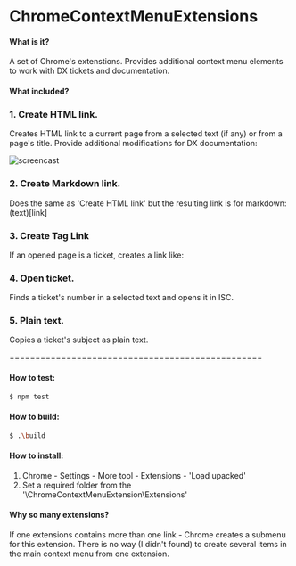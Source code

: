 # ChromeContextMenuExtensions
#### What is it?
A set of Chrome's extenstions. Provides additional context menu elements to work with DX tickets and documentation.

#### What included?
### 1. Create HTML link.
Creates HTML link to a current page from a selected text (if any) or from a page's title. Provide additional modifications for DX documentation:

![screencast](https://media.giphy.com/media/iDJsyN3zAF8Qd5lUIt/giphy.gif)

### 2. Create Markdown link.
Does the same as 'Create HTML link' but the resulting link is for markdown: (text)[link]

### 3. Create Tag Link
If an opened page is a ticket, creates a link like: <sclink viewType="IDSubject" id=""/>

### 4. Open ticket.
Finds a ticket's number in a selected text and opens it in ISC.

### 5. Plain text.
Copies a ticket's subject as plain text.

=================================================
#### How to test:
```sh
$ npm test
```

#### How to build:
```sh
$ .\build
```

#### How to install:
1. Chrome - Settings - More tool - Extensions - 'Load upacked'
2. Set a required folder from the '\ChromeContextMenuExtension\Extensions\'

#### Why so many extensions?
If one extensions contains more than one link - Chrome creates a submenu for this extension. There is no way (I didn't found) to create several items in the main context menu from one extension.
